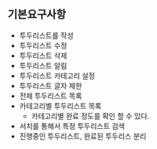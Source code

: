 ## 기본요구사항

- 투두리스트를 작성
- 투두리스트 수정
- 투두리스트 삭제
- 투두리스트 알림
- 투두리스트 카테고리 설정
- 투두리스트 글자 제한
- 전체 투두리스트 목록
- 카테고리별 투두리스트 목록
  - 카테고리별 완료 정도를 확인 할 수 있다.
- 서치를 통해서 특정 투두리스트 검색
- 진행중인 투두리스트, 완료된 투두리스 분리
